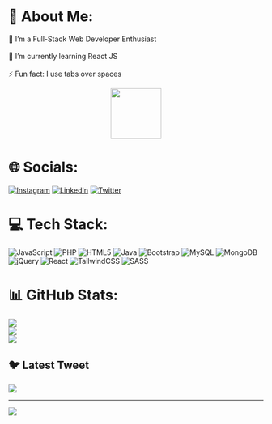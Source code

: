 
# 💫 About Me:
🔭 I’m a Full-Stack Web Developer Enthusiast<br><br>🌱 I’m currently learning React JS <br><br>⚡ Fun fact: I use tabs over spaces

<div id="header" align="center">
  <img src="https://media.giphy.com/media/M9gbBd9nbDrOTu1Mqx/giphy.gif" width="100"/>
</div>

# 🌐 Socials:

[![Instagram](https://img.shields.io/badge/Instagram-%23E4405F.svg?logo=Instagram&logoColor=white)](https://instagram.com/haseebyousuff) [![LinkedIn](https://img.shields.io/badge/LinkedIn-%230077B5.svg?logo=linkedin&logoColor=white)](https://linkedin.com/in/haseebyousuf) [![Twitter](https://img.shields.io/badge/Twitter-%231DA1F2.svg?logo=Twitter&logoColor=white)](https://twitter.com/haseebyousuf) 

# 💻 Tech Stack:
![JavaScript](https://img.shields.io/badge/javascript-%23323330.svg?style=for-the-badge&logo=javascript&logoColor=%23F7DF1E) ![PHP](https://img.shields.io/badge/php-%23777BB4.svg?style=for-the-badge&logo=php&logoColor=white) ![HTML5](https://img.shields.io/badge/html5-%23E34F26.svg?style=for-the-badge&logo=html5&logoColor=white) ![Java](https://img.shields.io/badge/java-%23ED8B00.svg?style=for-the-badge&logo=java&logoColor=white) ![Bootstrap](https://img.shields.io/badge/bootstrap-%23563D7C.svg?style=for-the-badge&logo=bootstrap&logoColor=white) ![MySQL](https://img.shields.io/badge/mysql-%2300f.svg?style=for-the-badge&logo=mysql&logoColor=white) ![MongoDB](https://img.shields.io/badge/MongoDB-%234ea94b.svg?style=for-the-badge&logo=mongodb&logoColor=white) ![jQuery](https://img.shields.io/badge/jquery-%230769AD.svg?style=for-the-badge&logo=jquery&logoColor=white) ![React](https://img.shields.io/badge/react-%2320232a.svg?style=for-the-badge&logo=react&logoColor=%2361DAFB) ![TailwindCSS](https://img.shields.io/badge/tailwindcss-%2338B2AC.svg?style=for-the-badge&logo=tailwind-css&logoColor=white) ![SASS](https://img.shields.io/badge/SASS-hotpink.svg?style=for-the-badge&logo=SASS&logoColor=white)
# 📊 GitHub Stats:
![](https://github-readme-stats.vercel.app/api?username=haseebyousuf&theme=react&hide_border=true&include_all_commits=false&count_private=false)<br/>
![](https://github-readme-streak-stats.herokuapp.com/?user=haseebyousuf&theme=react&hide_border=true)<br/>
![](https://github-readme-stats.vercel.app/api/top-langs/?username=haseebyousuf&theme=react&hide_border=true&include_all_commits=false&count_private=false&layout=compact)

## 🐦 Latest Tweet
[![](https://gtce.itsvg.in/api?username=haseebyousuf)](https://github.com/VishwaGauravIn/github-twitter-card-embed)

---
[![](https://visitcount.itsvg.in/api?id=haseebyousuf&icon=0&color=1)](https://visitcount.itsvg.in)

